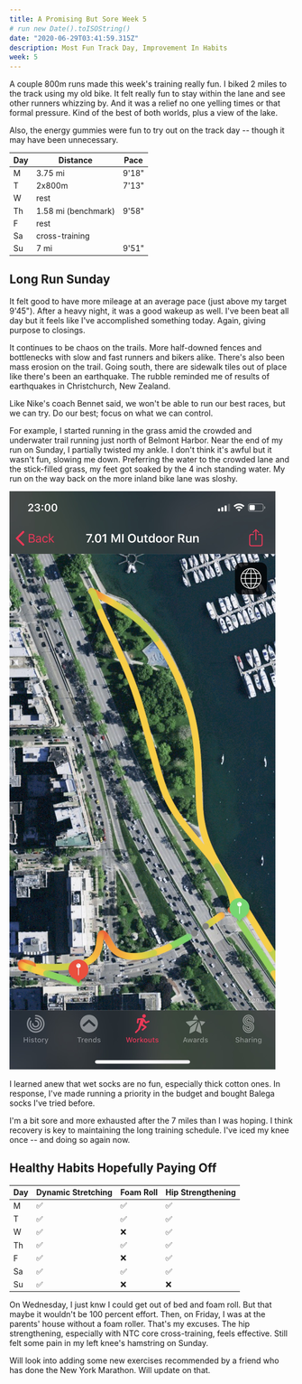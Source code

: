 ```yaml
---
title: A Promising But Sore Week 5
# run new Date().toISOString()
date: "2020-06-29T03:41:59.315Z"
description: Most Fun Track Day, Improvement In Habits
week: 5
---
```


A couple 800m runs made this week's training really fun. I biked 2 miles to the track using my old bike. It felt really fun to stay within the lane and see other runners whizzing by. And it was a relief no one yelling times or that formal pressure. Kind of the best of both worlds, plus a view of the lake.

Also, the energy gummies were fun to try out on the track day -- though it may have been unnecessary.

| Day | Distance            | Pace  |
| --- | ------------------- | ----- |
| M   | 3.75 mi             | 9'18" |
| T   | 2x800m              | 7'13" |
| W   | rest                |       |
| Th  | 1.58 mi (benchmark) | 9'58" |
| F   | rest                |       |
| Sa  | cross-training      |       |
| Su  | 7 mi                | 9'51" |

## Long Run Sunday

It felt good to have more mileage at an average pace (just above my target 9'45"). After a heavy night, it was a good wakeup as well. I've been beat all day but it feels like I've accomplished something today. Again, giving purpose to closings.

It continues to be chaos on the trails. More half-downed fences and bottlenecks with slow and fast runners and bikers alike. There's also been mass erosion on the trail. Going south, there are sidewalk tiles out of place like there's been an earthquake. The rubble reminded me of results of earthquakes in Christchurch, New Zealand.

Like Nike's coach Bennet said, we won't be able to run our best races, but we can try. Do our best; focus on what we can control.

For example, I started running in the grass amid the crowded and underwater trail running just north of Belmont Harbor. Near the end of my run on Sunday, I partially twisted my ankle. I don't think it's awful but it wasn't fun, slowing me down. Preferring the water to the crowded lane and the stick-filled grass, my feet got soaked by the 4 inch standing water. My run on the way back on the more inland bike lane was sloshy.

![Right where there was high water](./end-outdoor-run.jpeg)

I learned anew that wet socks are no fun, especially thick cotton ones. In response, I've made running a priority in the budget and bought Balega socks I've tried before.

I'm a bit sore and more exhausted after the 7 miles than I was hoping. I think recovery is key to maintaining the long training schedule. I've iced my knee once -- and doing so again now.

## Healthy Habits Hopefully Paying Off

| Day | Dynamic Stretching | Foam Roll | Hip Strengthening |
| --- | ------------------ | --------- | ----------------- |
| M   | ✅                 | ✅        | ✅                |
| T   | ✅                 | ✅        | ✅                |
| W   | ✅                 | ❌        | ✅                |
| Th  | ✅                 | ✅        | ✅                |
| F   | ✅                 | ❌        | ✅                |
| Sa  | ✅                 | ✅        | ✅                |
| Su  | ✅                 | ❌        | ❌                |

On Wednesday, I just knw I could get out of bed and foam roll. But that maybe it wouldn't be 100 percent effort. Then, on Friday, I was at the parents' house without a foam roller. That's my excuses. The hip strengthening, especially with NTC core cross-training, feels effective. Still felt some pain in my left knee's hamstring on Sunday.

Will look into adding some new exercises recommended by a friend who has done the New York Marathon. Will update on that.
